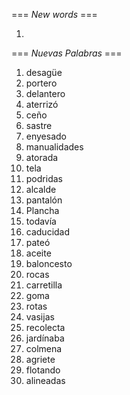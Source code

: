 === *New words* ===

1. 

=== *Nuevas Palabras* ===

1. desagüe
2. portero
3. delantero
4. aterrizó
5. ceño
6. sastre
7. enyesado
8. manualidades
9. atorada
10. tela
11. podridas
12. alcalde
13. pantalón
14. Plancha
15. todavía
16. caducidad
17. pateó
18. aceite
19. baloncesto
20. rocas
21. carretilla
22. goma
23. rotas
24. vasijas
25. recolecta
26. jardínaba
27. colmena
28. agriete
29. flotando
30. alineadas

